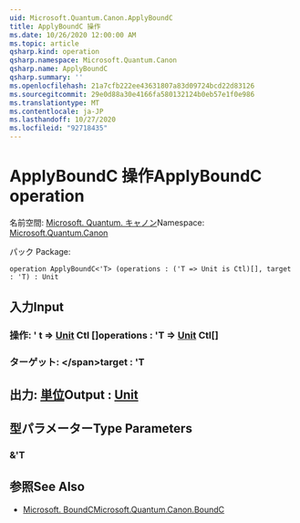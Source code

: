 ```yaml
---
uid: Microsoft.Quantum.Canon.ApplyBoundC
title: ApplyBoundC 操作
ms.date: 10/26/2020 12:00:00 AM
ms.topic: article
qsharp.kind: operation
qsharp.namespace: Microsoft.Quantum.Canon
qsharp.name: ApplyBoundC
qsharp.summary: ''
ms.openlocfilehash: 21a7cfb222ee43631807a83d09724bcd22d83126
ms.sourcegitcommit: 29e0d88a30e4166fa580132124b0eb57e1f0e986
ms.translationtype: MT
ms.contentlocale: ja-JP
ms.lasthandoff: 10/27/2020
ms.locfileid: "92718435"
---
```

# <a name="applyboundc-operation"></a><span data-ttu-id="2727e-102">ApplyBoundC 操作</span><span class="sxs-lookup"><span data-stu-id="2727e-102">ApplyBoundC operation</span></span>

<span data-ttu-id="2727e-103">名前空間: [Microsoft. Quantum. キャノン](xref:Microsoft.Quantum.Canon)</span><span class="sxs-lookup"><span data-stu-id="2727e-103">Namespace: [Microsoft.Quantum.Canon](xref:Microsoft.Quantum.Canon)</span></span>

<span data-ttu-id="2727e-104">パック [](https://nuget.org/packages/)</span><span class="sxs-lookup"><span data-stu-id="2727e-104">Package: [](https://nuget.org/packages/)</span></span>




```qsharp
operation ApplyBoundC<'T> (operations : ('T => Unit is Ctl)[], target : 'T) : Unit
```


## <a name="input"></a><span data-ttu-id="2727e-105">入力</span><span class="sxs-lookup"><span data-stu-id="2727e-105">Input</span></span>

### <a name="operations--t--unit-ctl"></a><span data-ttu-id="2727e-106">操作: ' t => [Unit](xref:microsoft.quantum.lang-ref.unit) Ctl []</span><span class="sxs-lookup"><span data-stu-id="2727e-106">operations : 'T => [Unit](xref:microsoft.quantum.lang-ref.unit) Ctl[]</span></span>




### <a name="target--t"></a><span data-ttu-id="2727e-107">ターゲット: \</span><span class="sxs-lookup"><span data-stu-id="2727e-107">target : 'T</span></span>





## <a name="output--unit"></a><span data-ttu-id="2727e-108">出力: [単位](xref:microsoft.quantum.lang-ref.unit)</span><span class="sxs-lookup"><span data-stu-id="2727e-108">Output : [Unit](xref:microsoft.quantum.lang-ref.unit)</span></span>



## <a name="type-parameters"></a><span data-ttu-id="2727e-109">型パラメーター</span><span class="sxs-lookup"><span data-stu-id="2727e-109">Type Parameters</span></span>

### <a name="t"></a><span data-ttu-id="2727e-110">&</span><span class="sxs-lookup"><span data-stu-id="2727e-110">'T</span></span>



## <a name="see-also"></a><span data-ttu-id="2727e-111">参照</span><span class="sxs-lookup"><span data-stu-id="2727e-111">See Also</span></span>

- [<span data-ttu-id="2727e-112">Microsoft. BoundC</span><span class="sxs-lookup"><span data-stu-id="2727e-112">Microsoft.Quantum.Canon.BoundC</span></span>](xref:Microsoft.Quantum.Canon.BoundC)